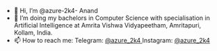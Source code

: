 - 👋 Hi, I’m @azure-2k4- Anand
- 🌱 I’m doing my bachelors in Computer Science with specialisation in Artificial Intelligence at Amrita Vishwa Vidyapeetham, Amritapuri, Kollam, India.
- 📫 How to reach me:
                      Telegram: <a href="https://t.me/azure_2k4">@azure_2k4 <a>
                      Instagram: <a href="https://www.instagram.com/azure_2k4"> @azure_2k4 <a>

<!---
azure-2k4/azure-2k4 is a ✨ special ✨ repository because its `README.md` (this file) appears on your GitHub profile.
You can click the Preview link to take a look at your changes.
--->

